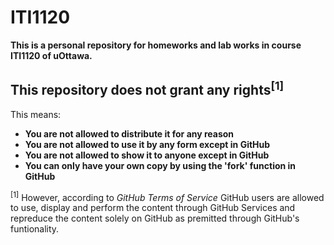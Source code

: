 # ITI1120
**This is a personal repository for homeworks and lab works in course ITI1120 of uOttawa.**
## **This repository does not grant any rights<sup>[1]</sup>**
This means:
* **You are not allowed to distribute it for any reason**
* **You are not allowed to use it by any form except in GitHub**
* **You are not allowed to show it to anyone except in GitHub**
* **You can only have your own copy by using the 'fork' function in GitHub**  

<sup>[1]</sup> However, according to _GitHub Terms of Service_ GitHub users are allowed to use, display and perform the content through GitHub Services and repreduce the content solely on GitHub as premitted through GitHub's funtionality.
